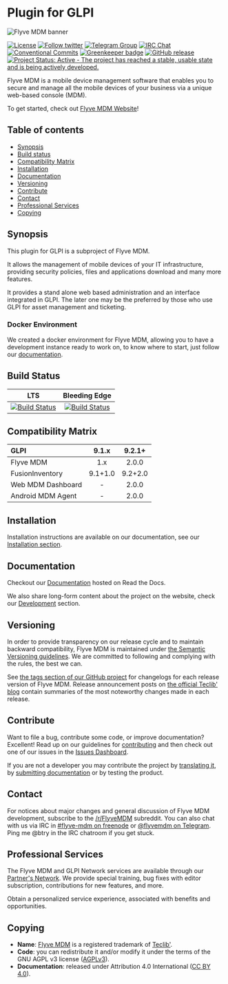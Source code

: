 # Plugin for GLPI

![Flyve MDM banner](https://user-images.githubusercontent.com/663460/26935464-54267e9c-4c6c-11e7-86df-8cfa6658133e.png)

[![License](https://img.shields.io/github/license/flyve-mdm/glpi-plugin.svg?&label=License)](https://github.com/flyve-mdm/glpi-plugin/blob/develop/LICENSE.md)
[![Follow twitter](https://img.shields.io/twitter/follow/FlyveMDM.svg?style=social&label=Twitter&style=flat-square)](https://twitter.com/FlyveMDM)
[![Telegram Group](https://img.shields.io/badge/Telegram-Group-blue.svg)](https://t.me/flyvemdm)
[![IRC Chat](https://img.shields.io/badge/IRC-%23flyvemdm-green.svg)](http://webchat.freenode.net/?channels=flyve-mdm)
[![Conventional Commits](https://img.shields.io/badge/Conventional%20Commits-1.0.0-yellow.svg)](https://conventionalcommits.org)
[![Greenkeeper badge](https://badges.greenkeeper.io/flyve-mdm/glpi-plugin.svg)](https://greenkeeper.io/)
[![GitHub release](https://img.shields.io/github/release/flyve-mdm/glpi-plugin.svg)](https://github.com/flyve-mdm/glpi-plugin/releases)
[![Project Status: Active - The project has reached a stable, usable state and is being actively developed.](http://www.repostatus.org/badges/latest/active.svg)](http://www.repostatus.org/#active)

Flyve MDM is a mobile device management software that enables you to secure and manage all the mobile devices of your business via a unique web-based console (MDM).

To get started, check out [Flyve MDM Website](https://flyve-mdm.com/)!

## Table of contents

* [Synopsis](#synopsis)
* [Build status](#build-status)
* [Compatibility Matrix](#compatibility-matrix)
* [Installation](#installation)
* [Documentation](#documentation)
* [Versioning](#versioning)
* [Contribute](#contribute)
* [Contact](#contact)
* [Professional Services](#professional-services)
* [Copying](#copying)

## Synopsis

This plugin for GLPI is a subproject of Flyve MDM.

It allows the management of mobile devices of your IT infrastructure, providing security policies, files and applications download and many more features.

It provides a stand alone web based administration and an interface integrated in GLPI. The later one may be the preferred by those who use GLPI for asset management and ticketing.

### Docker Environment

We created a docker environment for Flyve MDM, allowing you to have a development instance ready to work on, to know where to start, just follow our [documentation](http://flyve.org/docker-environment/howtos/).

## Build Status

| **LTS** | **Bleeding Edge** |
|:---:|:---:|
| [![Build Status](https://travis-ci.com/flyve-mdm/glpi-plugin.svg?branch=master)](https://travis-ci.com/flyve-mdm/glpi-plugin) | [![Build Status](https://travis-ci.com/flyve-mdm/glpi-plugin.svg?branch=develop)](https://travis-ci.com/flyve-mdm/glpi-plugin) |

## Compatibility Matrix

|GLPI|9.1.x|9.2.1+|
|:---|:---:|:---:|
|Flyve MDM|1.x|2.0.0|
|FusionInventory|9.1+1.0|9.2+2.0|
|Web MDM Dashboard|-|2.0.0|
|Android MDM Agent|-|2.0.0|

## Installation

Installation instructions are available on our documentation, see our [Installation section](http://flyvemdm-doc.readthedocs.io/en/latest/installation/index.html).

## Documentation

Checkout our [Documentation](http://flyvemdm-doc.readthedocs.io/en/latest/) hosted on Read the Docs.

We also share long-form content about the project on the website, check our [Development](http://flyve.org/glpi-plugin/) section.

## Versioning

In order to provide transparency on our release cycle and to maintain backward compatibility, Flyve MDM is maintained under [the Semantic Versioning guidelines](http://semver.org/). We are committed to following and complying with the rules, the best we can.

See [the tags section of our GitHub project](http://github.com/flyve-mdm/glpi-plugin/tags) for changelogs for each release version of Flyve MDM. Release announcement posts on [the official Teclib' blog](http://www.teclib-edition.com/en/communities/blog-posts/) contain summaries of the most noteworthy changes made in each release.

## Contribute

Want to file a bug, contribute some code, or improve documentation? Excellent! Read up on our
guidelines for [contributing](https://github.com/flyve-mdm/glpi-plugin/blob/develop/CONTRIBUTING.md) and then check out one of our issues in the [Issues Dashboard](https://github.com/flyve-mdm/glpi-plugin/issues).

If you are not a developer you may contribute the project by [translating it](https://www.transifex.com/flyve-mdm/public/), by [submitting documentation](https://github.com/flyve-mdm/glpi-plugin/) or by testing the product.

## Contact

For notices about major changes and general discussion of Flyve MDM development, subscribe to the [/r/FlyveMDM](http://www.reddit.com/r/FlyveMDM) subreddit.
You can also chat with us via IRC in [#flyve-mdm on freenode](http://webchat.freenode.net/?channels=flyve-mdm) or [@flyvemdm on Telegram](https://t.me/flyvemdm).
Ping me @btry in the IRC chatroom if you get stuck.

## Professional Services

The Flyve MDM and GLPI Network services are available through our [Partner's Network](http://www.teclib-edition.com/en/partners/). We provide special training, bug fixes with editor subscription, contributions for new features, and more.

Obtain a personalized service experience, associated with benefits and opportunities.

## Copying

* **Name**: [Flyve MDM](https://flyve-mdm.com/) is a registered trademark of [Teclib'](http://www.teclib-edition.com/en/).
* **Code**: you can redistribute it and/or modify it under the terms of the GNU AGPL v3 license ([AGPLv3](https://www.gnu.org/licenses/agpl-3.0.en.html)).
* **Documentation**: released under Attribution 4.0 International ([CC BY 4.0](https://creativecommons.org/licenses/by/4.0/)).
